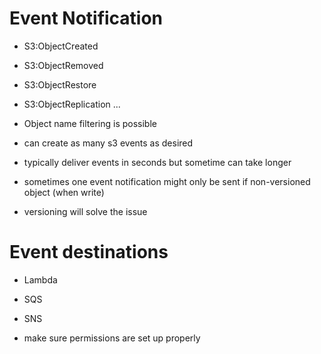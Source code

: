 # Event Notification

- S3:ObjectCreated
- S3:ObjectRemoved
- S3:ObjectRestore
- S3:ObjectReplication ...

- Object name filtering is possible
- can create as many s3 events as desired
- typically deliver events in seconds but sometime can take longer
- sometimes one event notification might only be sent if non-versioned object (when write)
- versioning will solve the issue


# Event destinations
- Lambda
- SQS
- SNS

- make sure permissions are set up properly
